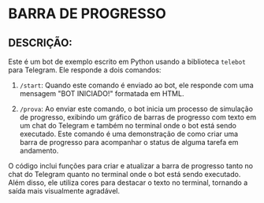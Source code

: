 # BARRA DE PROGRESSO
## DESCRIÇÃO:
Este é um bot de exemplo escrito em Python usando a biblioteca `telebot` para Telegram. Ele responde a dois comandos:

1. `/start`: Quando este comando é enviado ao bot, ele responde com uma mensagem "BOT INICIADO!" formatada em HTML.

2. `/prova`: Ao enviar este comando, o bot inicia um processo de simulação de progresso, exibindo um gráfico de barras de progresso com texto em um chat do Telegram e também no terminal onde o bot está sendo executado. Este comando é uma demonstração de como criar uma barra de progresso para acompanhar o status de alguma tarefa em andamento.

O código inclui funções para criar e atualizar a barra de progresso tanto no chat do Telegram quanto no terminal onde o bot está sendo executado. Além disso, ele utiliza cores para destacar o texto no terminal, tornando a saída mais visualmente agradável.

